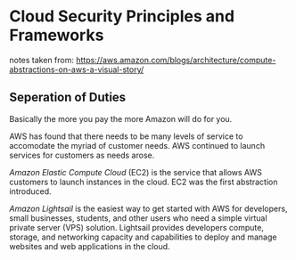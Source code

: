 # Cloud Security Principles and Frameworks

notes taken from: <https://aws.amazon.com/blogs/architecture/compute-abstractions-on-aws-a-visual-story/>

## Seperation of Duties

Basically the more you pay the more Amazon will do for you.

AWS has found that there needs to be many levels of service to accomodate the myriad of customer needs. AWS continued to launch services for customers as needs arose.

*Amazon Elastic Compute Cloud* (EC2) is the service that allows AWS customers to launch instances in the cloud.  EC2 was the first abstraction introduced. 

*Amazon Lightsail* is the easiest way to get started with AWS for developers, small businesses, students, and other users who need a simple virtual private server (VPS) solution. Lightsail provides developers compute, storage, and networking capacity and capabilities to deploy and manage websites and web applications in the cloud. 